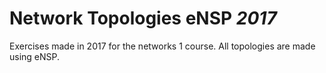 # Network Topologies eNSP _2017_
 
Exercises made in 2017 for the networks 1 course.
All topologies are made using eNSP.